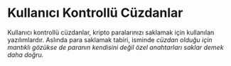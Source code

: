 # Kullanıcı Kontrollü Cüzdanlar
Kullanıcı kontrollü cüzdanlar, kripto paralarınızı saklamak için kullanılan yazılımlardır. Aslında para saklamak tabiri, isminde <i>cüzdan<i> olduğu için mantıklı gözükse de paranın kendisini değil özel anahtarları saklar demek daha doğru.
